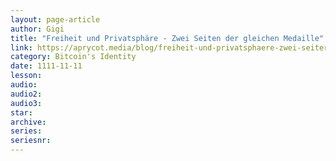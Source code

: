 ```yaml
---
layout: page-article
author: Gigi
title: "Freiheit und Privatsphäre - Zwei Seiten der gleichen Medaille"
link: https://aprycot.media/blog/freiheit-und-privatsphaere-zwei-seiter-der-gleichen-muenze/
category: Bitcoin's Identity
date: 1111-11-11
lesson: 
audio: 
audio2: 
audio3: 
star: 
archive: 
series: 
seriesnr: 
---
```

